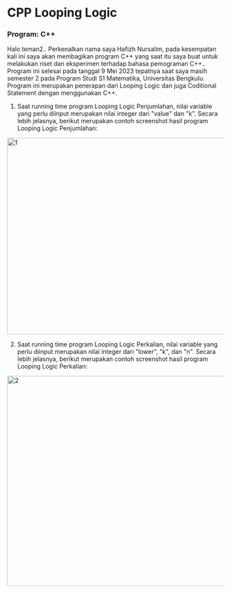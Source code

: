 # CPP Looping Logic 
### Program: C++

Halo teman2.. Perkenalkan nama saya Hafizh Nursalim, pada kesempatan kali ini saya akan membagikan program C++ yang saat itu saya buat untuk melakukan riset dan eksperimen terhadap bahasa pemograman C++.. Program ini selesai pada tanggal 9 Mei 2023 tepatnya saat saya masih semester 2 pada Program Studi S1 Matematika, Universitas Bengkulu. Program ini merupakan penerapan dari Looping Logic dan juga Coditional Statement dengan menggunakan C++. 

1.  Saat running time program Looping Logic Penjumlahan, nilai variable yang perlu diinput merupakan nilai integer dari "value" dan "k". Secara lebih jelasnya, berikut merupakan contoh screenshot hasil program Looping Logic Penjumlahan:

<img width="659" height="457" alt="1" src="https://github.com/user-attachments/assets/d1d62251-5ccf-4669-9a04-7ad9189376e3" />

2.  Saat running time program Looping Logic Perkalian, nilai variable yang perlu diinput merupakan nilai integer dari "lower", "k", dan "n". Secara lebih jelasnya, berikut merupakan contoh screenshot hasil program Looping Logic Perkalian:

<img width="624" height="488" alt="2" src="https://github.com/user-attachments/assets/d8f6a24e-7a0f-4d8d-b3f6-1573ceeec0c6" />
